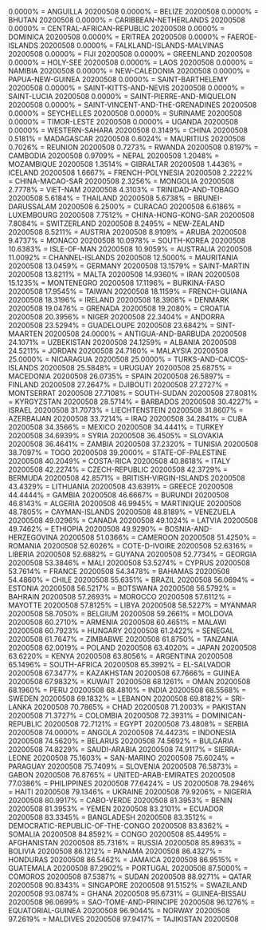0.0000% = ANGUILLA 20200508 
0.0000% = BELIZE 20200508 
0.0000% = BHUTAN 20200508 
0.0000% = CARIBBEAN-NETHERLANDS 20200508 
0.0000% = CENTRAL-AFRICAN-REPUBLIC 20200508 
0.0000% = DOMINICA 20200508 
0.0000% = ERITREA 20200508 
0.0000% = FAEROE-ISLANDS 20200508 
0.0000% = FALKLAND-ISLANDS-MALVINAS 20200508 
0.0000% = FIJI 20200508 
0.0000% = GREENLAND 20200508 
0.0000% = HOLY-SEE 20200508 
0.0000% = LAOS 20200508 
0.0000% = NAMIBIA 20200508 
0.0000% = NEW-CALEDONIA 20200508 
0.0000% = PAPUA-NEW-GUINEA 20200508 
0.0000% = SAINT-BARTHELEMY 20200508 
0.0000% = SAINT-KITTS-AND-NEVIS 20200508 
0.0000% = SAINT-LUCIA 20200508 
0.0000% = SAINT-PIERRE-AND-MIQUELON 20200508 
0.0000% = SAINT-VINCENT-AND-THE-GRENADINES 20200508 
0.0000% = SEYCHELLES 20200508 
0.0000% = SURINAME 20200508 
0.0000% = TIMOR-LESTE 20200508 
0.0000% = UGANDA 20200508 
0.0000% = WESTERN-SAHARA 20200508 
0.3149% = CHINA 20200508 
0.5181% = MADAGASCAR 20200508 
0.6024% = MAURITIUS 20200508 
0.7026% = REUNION 20200508 
0.7273% = RWANDA 20200508 
0.8197% = CAMBODIA 20200508 
0.9709% = NEPAL 20200508 
1.2048% = MOZAMBIQUE 20200508 
1.3514% = GIBRALTAR 20200508 
1.4436% = ICELAND 20200508 
1.6667% = FRENCH-POLYNESIA 20200508 
2.2222% = CHINA-MACAO-SAR 20200508 
2.3256% = MONGOLIA 20200508 
2.7778% = VIET-NAM 20200508 
4.3103% = TRINIDAD-AND-TOBAGO 20200508 
5.6184% = THAILAND 20200508 
5.6738% = BRUNEI-DARUSSALAM 20200508 
6.2500% = CURACAO 20200508 
6.6186% = LUXEMBOURG 20200508 
7.7512% = CHINA-HONG-KONG-SAR 20200508 
7.8084% = SWITZERLAND 20200508 
8.2495% = NEW-ZEALAND 20200508 
8.5211% = AUSTRIA 20200508 
8.9109% = ARUBA 20200508 
9.4737% = MONACO 20200508 
10.0978% = SOUTH-KOREA 20200508 
10.6383% = ISLE-OF-MAN 20200508 
10.9059% = AUSTRALIA 20200508 
11.0092% = CHANNEL-ISLANDS 20200508 
12.5000% = MAURITANIA 20200508 
13.0459% = GERMANY 20200508 
13.1579% = SAINT-MARTIN 20200508 
13.8211% = MALTA 20200508 
14.9360% = IRAN 20200508 
15.1235% = MONTENEGRO 20200508 
17.1196% = BURKINA-FASO 20200508 
17.9545% = TAIWAN 20200508 
18.1159% = FRENCH-GUIANA 20200508 
18.3196% = IRELAND 20200508 
18.3908% = DENMARK 20200508 
19.0476% = GRENADA 20200508 
19.2080% = CROATIA 20200508 
20.3956% = NIGER 20200508 
22.3404% = ANDORRA 20200508 
23.5294% = GUADELOUPE 20200508 
23.6842% = SINT-MAARTEN 20200508 
24.0000% = ANTIGUA-AND-BARBUDA 20200508 
24.1071% = UZBEKISTAN 20200508 
24.1259% = ALBANIA 20200508 
24.5211% = JORDAN 20200508 
24.7160% = MALAYSIA 20200508 
25.0000% = NICARAGUA 20200508 
25.0000% = TURKS-AND-CAICOS-ISLANDS 20200508 
25.5848% = URUGUAY 20200508 
25.6875% = MACEDONIA 20200508 
26.0735% = SPAIN 20200508 
26.5897% = FINLAND 20200508 
27.2647% = DJIBOUTI 20200508 
27.2727% = MONTSERRAT 20200508 
27.7108% = SOUTH-SUDAN 20200508 
27.8081% = KYRGYZSTAN 20200508 
28.5714% = BARBADOS 20200508 
30.4227% = ISRAEL 20200508 
31.7073% = LIECHTENSTEIN 20200508 
31.8607% = AZERBAIJAN 20200508 
33.7214% = IRAQ 20200508 
34.2841% = CUBA 20200508 
34.3566% = MEXICO 20200508 
34.4441% = TURKEY 20200508 
34.6939% = SYRIA 20200508 
36.4505% = SLOVAKIA 20200508 
36.4641% = ZAMBIA 20200508 
37.2320% = TUNISIA 20200508 
38.7097% = TOGO 20200508 
39.2000% = STATE-OF-PALESTINE 20200508 
40.2049% = COSTA-RICA 20200508 
40.8618% = ITALY 20200508 
42.2274% = CZECH-REPUBLIC 20200508 
42.3729% = BERMUDA 20200508 
42.8571% = BRITISH-VIRGIN-ISLANDS 20200508 
43.4329% = LITHUANIA 20200508 
43.6391% = GREECE 20200508 
44.4444% = GAMBIA 20200508 
46.6667% = BURUNDI 20200508 
46.8143% = ALGERIA 20200508 
46.9945% = MARTINIQUE 20200508 
48.7805% = CAYMAN-ISLANDS 20200508 
48.8189% = VENEZUELA 20200508 
49.0296% = CANADA 20200508 
49.1024% = LATVIA 20200508 
49.7462% = ETHIOPIA 20200508 
49.9290% = BOSNIA-AND-HERZEGOVINA 20200508 
51.0366% = CAMEROON 20200508 
51.4250% = ROMANIA 20200508 
52.6026% = COTE-D-IVOIRE 20200508 
52.6316% = LIBERIA 20200508 
52.6882% = GUYANA 20200508 
52.7734% = GEORGIA 20200508 
53.3846% = MALI 20200508 
53.5274% = CYPRUS 20200508 
53.7614% = FRANCE 20200508 
54.3478% = BAHAMAS 20200508 
54.4860% = CHILE 20200508 
55.6351% = BRAZIL 20200508 
56.0694% = ESTONIA 20200508 
56.5217% = BOTSWANA 20200508 
56.5792% = BAHRAIN 20200508 
57.2693% = MOROCCO 20200508 
57.6112% = MAYOTTE 20200508 
57.8125% = LIBYA 20200508 
58.5227% = MYANMAR 20200508 
58.7050% = BELGIUM 20200508 
59.2661% = MOLDOVA 20200508 
60.2710% = ARMENIA 20200508 
60.4651% = MALAWI 20200508 
60.7923% = HUNGARY 20200508 
61.2422% = SENEGAL 20200508 
61.7647% = ZIMBABWE 20200508 
61.8750% = TANZANIA 20200508 
62.0019% = POLAND 20200508 
63.4020% = JAPAN 20200508 
63.6220% = KENYA 20200508 
63.8056% = ARGENTINA 20200508 
65.1496% = SOUTH-AFRICA 20200508 
65.3992% = EL-SALVADOR 20200508 
67.3477% = KAZAKHSTAN 20200508 
67.7666% = GUINEA 20200508 
67.9832% = KUWAIT 20200508 
68.1261% = OMAN 20200508 
68.1960% = PERU 20200508 
68.4810% = INDIA 20200508 
68.5568% = SWEDEN 20200508 
69.1832% = LEBANON 20200508 
69.8182% = SRI-LANKA 20200508 
70.7865% = CHAD 20200508 
71.2003% = PAKISTAN 20200508 
71.3727% = COLOMBIA 20200508 
72.3931% = DOMINICAN-REPUBLIC 20200508 
72.7121% = EGYPT 20200508 
73.4808% = SERBIA 20200508 
74.0000% = ANGOLA 20200508 
74.4423% = INDONESIA 20200508 
74.5620% = BELARUS 20200508 
74.5692% = BULGARIA 20200508 
74.8229% = SAUDI-ARABIA 20200508 
74.9117% = SIERRA-LEONE 20200508 
75.1603% = SAN-MARINO 20200508 
75.6024% = PARAGUAY 20200508 
75.7409% = SLOVENIA 20200508 
76.5873% = GABON 20200508 
76.8765% = UNITED-ARAB-EMIRATES 20200508 
77.0386% = PHILIPPINES 20200508 
77.6424% = US 20200508 
78.2946% = HAITI 20200508 
79.1346% = UKRAINE 20200508 
79.9206% = NIGERIA 20200508 
80.9917% = CABO-VERDE 20200508 
81.3953% = BENIN 20200508 
81.3953% = YEMEN 20200508 
83.2101% = ECUADOR 20200508 
83.3345% = BANGLADESH 20200508 
83.3512% = DEMOCRATIC-REPUBLIC-OF-THE-CONGO 20200508 
83.8362% = SOMALIA 20200508 
84.8592% = CONGO 20200508 
85.4495% = AFGHANISTAN 20200508 
85.7316% = RUSSIA 20200508 
85.8963% = BOLIVIA 20200508 
86.1212% = PANAMA 20200508 
86.4327% = HONDURAS 20200508 
86.5462% = JAMAICA 20200508 
86.9515% = GUATEMALA 20200508 
87.2902% = PORTUGAL 20200508 
87.5000% = COMOROS 20200508 
87.5387% = SUDAN 20200508 
88.9271% = QATAR 20200508 
90.8343% = SINGAPORE 20200508 
91.5152% = SWAZILAND 20200508 
93.0874% = GHANA 20200508 
95.6731% = GUINEA-BISSAU 20200508 
96.0699% = SAO-TOME-AND-PRINCIPE 20200508 
96.1276% = EQUATORIAL-GUINEA 20200508 
96.9044% = NORWAY 20200508 
97.2619% = MALDIVES 20200508 
97.9417% = TAJIKISTAN 20200508 
